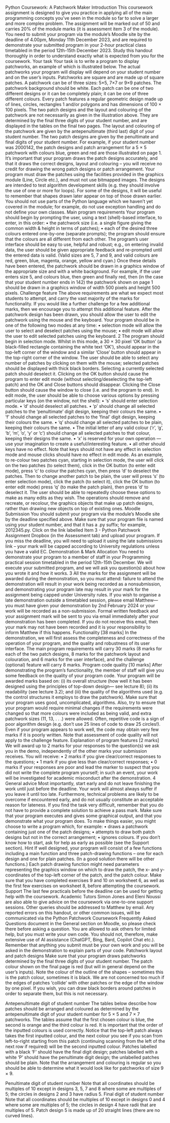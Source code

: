 Python Coursework: A Patchwork Maker
Introduction
This coursework assignment is designed to give you practice in applying all of the main
programming concepts you’ve seen in the module so far to solve a larger and more complex
problem. The assignment will be marked out of 50 and carries 20% of the module marks (it
is assessment item 3 of the module).
You need to submit your program via the module’s Moodle site by the deadline of 4.00pm,
Monday 11th December 2023, and are required to demonstrate your submitted program
in your 2-hour practical class timetabled in the period 12th-15th December 2023. Study
this handout thoroughly in order to understand exactly what is expected from you for the
coursework.
Your task
Your task is to write a program to display patchworks, an example of which is illustrated
below. The actual patchworks your program will display will depend on your student number
and on the user’s inputs.
Patchworks are square and are made up of square patches. A patchwork can be of three
sizes: 5×5, 7×7 or 9×9 patches. The patchwork background should be white. Each patch can
be one of two different designs or it can be completely plain; it can be one of three different
colours. Every patch features a regular geometric design made up of lines, circles, rectangles
1
and/or polygons and has dimensions of 100 × 100 pixels. The two patch designs and the
layout and colouring of the patchwork are not necessarily as given in the illustration above.
They are determined by the final three digits of your student number, and are displayed in
the tables on the final two pages. The layout and colouring of the patchwork are given by the
antepenultimate (third last) digit of your student number. The two patch designs are given
by the penultimate and final digits of your student number. For example, if your student
number was 2000142, the patch designs and patch arrangement for a 5 × 5 patchwork with
colours blue, green and red are those illustrated on page 1.
It’s important that your program draws the patch designs accurately, and that it draws
the correct designs, layout and colouring – you will receive no credit for drawing the wrong
patch designs or patch arrangement.
Your program must draw the patches using the facilities provided in the graphics module
(Line, Circle etc.), and must not use bitmapped images. The designs are intended to test
algorithm development skills (e.g. they should involve the use of one or more for loops). For
some of the designs, it will be useful to remember that shapes drawn later appear on top of
those drawn earlier. You should not use parts of the Python language which we haven’t yet
covered in the module; for example, do not use exception handling and do not define your
own classes.
Main program requirements
Your program should begin by prompting the user, using a text (shell)-based interface, to
enter, in this order:
• the patchwork size (i.e. a single figure giving the common width & height in terms of
patches);
• each of the desired three colours entered one-by-one (separate prompts); the program
should ensure that the colours are all different from each other.
The program’s user interface should be easy to use, helpful and robust; e.g., on entering
invalid data, the user should be given appropriate feedback and re-prompted until the entered
data is valid. (Valid sizes are 5, 7 and 9, and valid colours are red, green, blue, magenta,
orange, yellow and cyan.) Once these details have been entered, the patchwork should
be drawn in a graphics window of the appropriate size and with a white background. For
example, if the user enters size 5, and colours blue, then green and finally red, then (in the
case that your student number ends in 142) the patchwork shown on page 1 should be drawn
in a graphics window of width 500 pixels and height 500 pixels.
Challenge feature
The above requirements are what we expect most students to attempt, and carry the vast majority of the marks for functionality. If you would like a further challenge for a few additional
marks, then we encourage you to attempt this additional feature.
After the patchwork design has been drawn, you should allow the user to edit the patchwork using the mouse and the keyboard. Your program should be in one of the following two
modes at any time:
• selection mode will allow the user to select and deselect patches using the mouse;
• edit mode will allow the user to edit selected patches using the keyboard.
2
The program should begin in selection mode. Whilst in this mode, a 30 × 30 pixel ‘OK button’
(a black-filled rectangle containing the white text ‘OK’), should appear in the top-left corner of
the window and a similar ‘Close’ button should appear in the top-right corner of the window.
The user should be able to select any number of patches by clicking on them with the mouse;
selected patches should be displayed with thick black borders. Selecting a currently selected
patch should deselect it. Clicking on the OK button should cause the program to enter edit
mode (without selecting/deselecting the top-left patch) and the OK and Close buttons should
disappear. Clicking the Close button should cause the window to close (i.e. and the program
to end).
In edit mode, the user should be able to choose various options by pressing particular keys
(on the window, not the shell):
• ‘s’ should enter selection mode.
• ’d’ should deselect all patches.
• ‘p’ should change all selected patches to the ‘penultimate’ digit design, keeping their
colours the same.
• ‘f’ should change all selected patches to the ‘final’ digit design, keeping their colours the
same.
• ‘q’ should change all selected patches to be plain, keeping their colours the same.
• The initial letter of any valid colour (‘r’, ‘g’, ‘b’, ‘m’, ‘o‘, ‘y’ or ‘c’) should change all
selected patches to that colour, keeping their designs the same.
• ‘x’ is reserved for your own operation — use your imagination to create a useful/interesting feature.
• all other should keys have no effect.
Note that keys should not have any effect in selection mode and mouse clicks should have
no effect in edit mode. As an example, to re-colour two patches cyan, starting in selection
mode, the user will click on the two patches (to select them), click in the OK button (to enter
edit mode), press ‘c’ to colour the patches cyan, then press ‘d’ to deselect the patches. Then
to change another patch to be plain, the user will press ‘s’ (to enter selection mode), click
the patch (to select it), click the OK button (to enter edit mode) press ‘q’ (to make the patch
plain), then press ‘d’ to deselect it.
The user should be able to repeatedly choose these options to make as many edits as they
wish. The operations should remove and recreate, or recolour, the graphics objects that make
up patch designs, rather than drawing new objects on top of existing ones.
Moodle Submission
You should submit your program via the module’s Moodle site by the deadline specified
above. Make sure that your program file is named using your student number, and that
it has a .py suffix; for example, 2012345.py. Click on the link labelled Item 3 - Python Patchwork Assignment Dropbox (in the Assessment tab) and upload your program. If you miss
the deadline, you will need to upload it using the late submissions link – your mark will be
capped according to University regulations unless you have a valid EC.
Demonstration & Mark Allocation
You need to demonstrate your program to a member of staff in your Programming practical session timetabled in the period 12th-15th December. We will execute your submitted
program, and we will ask you question(s) about how you wrote it and how it works.
3
All the marks for the assignment will be awarded during the demonstration, so you must
attend: failure to attend the demonstration will result in your work being recorded as a nonsubmission, and demonstrating your program late may result in your mark for the assignment
being capped under University rules. If you wish to organise a late demonstration outside a
timetabled session, please email Matthew—you must have given your demonstration by 2nd
February 2024 or your work will be recorded as a non-submission.
Formal written feedback and your assignment mark will be sent to you via email immediately after your demonstration has been completed. If you do not receive this email, then
your mark may not have been recorded and it is your responsibility to inform Matthew if this
happens.
Functionality [38 marks]
In the demonstration, we will first assess the completeness and correctness of the operation
of your program, and the quality and robustness of its user interface. The main program
requirements will carry 30 marks (8 marks for each of the two patch designs, 8 marks for
the patchwork layout and colouration, and 6 marks for the user interface), and the challenge
(optional) feature will carry 8 marks.
Program code quality [10 marks]
After demonstrating the program’s functionality, the member of staff will give you some feedback on the quality of your program code. Your program will be awarded marks based on: (i)
its overall structure (how well it has been designed using the principles of top-down design—
see lecture 8); (ii) its readability (see lecture 3.2); and (iii) the quality of the algorithms used
(e.g. the control structures it employs to draw the patchwork).
Make sure that your program uses good, uncomplicated, algorithms. Also, try to ensure
that your program would require minimal changes if the requirements were changed so that
more colours were included as being valid, and extra patchwork sizes (11, 13, . . .) were
allowed. Often, repetitive code is a sign of poor algorithm design (e.g. don’t use 25 lines of
code to draw 25 circles!). Even if your program appears to work well, the code may obtain
very few marks if it is poorly written.
Note that assessment of code quality will not apply to the challenge feature.
Explanation of program features [2 marks]
We will award up to 2 marks for your responses to the question(s) we ask you in the demo,
independently of the other marks your submission receives. You will receive:
• 2 marks if you give clear/correct responses to the questions;
• 1 mark if you give less than clear/correct responses;
• 0 marks if your responses are poor and lead the marker to suspect that you did not
write the complete program yourself; in such an event, your work will be investigated
for academic misconduct after the demonstration.
4
General advice
Most importantly, start early and do not leave finishing the work until just before the deadline. Your work will almost always suffer if you leave it until too late. Furthermore, technical
problems are likely to be overcome if encountered early, and do not usually constitute an
acceptable reason for lateness.
If you find the task very difficult, remember that you do not have to provide a complete
solution to achieve a pass mark. Make sure that your program executes and gives some
graphical output, and that you demonstrate what your program does. To make things easier,
you might choose to write a program which, for example:
• draws a patchwork containing just one of the patch designs;
• attempts to draw both patch designs but not in the correct arrangement;
• ignores colours.
If you don’t know how to start, ask for help as early as possible (see the Support section).
Hint
If well designed, your program will consist of a few functions including a main function and
three patch-drawing functions – one for each design and one for plain patches. (In a good
solution there will be other functions.) Each patch drawing function might need parameters
representing the graphics window on which to draw the patch, the x- and y-coordinates of
the top-left corner of the patch, and the patch colour. Make sure that you have completed
exercises 9 and 10 on worksheet 6, as well as the first few exercises on worksheet 8, before
attempting the coursework.
Support
The last few practicals before the deadline can be used for getting help with the coursework.
Academic Tutors Simon Jones and Eleni Noussi are also able to give advice on the coursework
via one-to-one support sessions.
Other queries should be addressed to Matthew by email. Any reported errors on this handout, or other common issues, will be communicated via the Python Patchwork Coursework
Frequently Asked Questions document in the General section on Moodle, so please check
there before asking a question.
You are allowed to ask others for limited help, but you must write your own code. You
should not, therefore, make extensive use of AI assistance (ChatGPT, Bing, Bard, Copilot Chat
etc.). Remember that anything you submit must be your own work and you will be asked in
the demonstration to explain parts of your code.
Patchwork layout and patch designs
Make sure that your program draws patchworks determined by the final three digits of your
student number. The patch colour shown on the final page is red (but will in general depend
on the user’s inputs). Note the colour of the outline of the shapes – sometimes this is the
patch colour, sometimes it is black. We are not concerned too much if the edges of patches
‘collide’ with other patches or the edge of the window by one pixel. If you wish, you can draw
black borders around patches in order to separate them, but this is not necessary.

Antepenultimate digit of student number
The tables below describe how patches should be arranged and coloured as determined by
the antepenultimate digit of your student number for 5 × 5 and 7 × 7 patchworks. The tables
assume that the first chosen colour is blue, the second is orange and the third colour is red.
It is important that the order of the inputted colours is used correctly. Notice that the top-left
patch always takes the first inputted colour, and the next colour you see if you scan from
left-to-right starting from this patch (continuing scanning from the left of the next row if
required) will be the second inputted colour. Patches labelled with a black ‘F’ should have the
final digit design; patches labelled with a white ‘P’ should have the penultimate digit design;
the unlabelled patches should be plain. Note that the arrangement and colouring is regular
so you should be able to determine what it would look like for patchworks of size 9 × 9.

Penultimate digit of student number
Note that all coordinates should be multiples of 10 except in designs 3, 5, 7 and 8 where
some are multiples of 5; the circles in designs 2 and 3 have radius 5.
Final digit of student number
Note that all coordinates should be multiples of 10 except in designs 0 and 4 where some
are multiples of 5; the circles in design 4 have radii that are multiples of 5. Patch design 5 is
made up of 20 straight lines (there are no curved lines).

